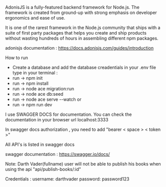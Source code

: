 AdonisJS is a fully-featured backend framework for Node.js. The framework is created from ground-up with strong emphasis on developer ergonomics and ease of use.

It is one of the rarest framework in the Node.js community that ships with a suite of first party packages that helps you create and ship products without wasting hundreds of hours in assembling different npm packages.

adonisjs documentation : https://docs.adonisjs.com/guides/introduction

How to run
- Create a database and add the database creadentials in your .env file
type in your terminal : 
- run -> npm init
- run -> npm install
- run -> node ace migration:run
- run -> node ace db:seed
- run -> node ace serve --watch   or
- run -> npm run dev


I use SWAGGER DOCS for documentation. You can check the documentation in your browser url localhost:3333

In swagger docs authorization , you need to add "bearer < space > < token >"

All API's is listed in swagger docs

swagger documentation : https://swagger.io/docs/

Note: Darth Vader(fullname) user will not be able to publish his books when using the api  "api/publish-books/:id"

Credentials : 
username: darthvader
password: password123
